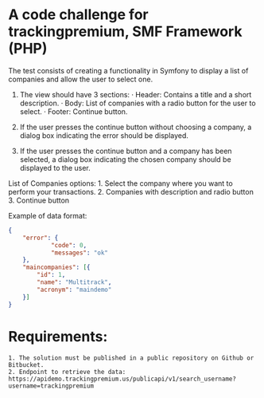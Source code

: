 # A code challenge for trackingpremium, SMF Framework (PHP)

The test consists of creating a functionality in Symfony to display a list of companies and allow the user to select one.

1. The view should have 3 sections:
	· Header: Contains a title and a short description.
	· Body: List of companies with a radio button for the user to select.
	· Footer: Continue button.
	
	
2. If the user presses the continue button without choosing a company, a dialog box indicating the error should be displayed.

3. If the user presses the continue button and a company has been selected, a dialog box indicating the chosen company should be displayed to the user.

 
List of Companies options:
	1. Select the company where you want to perform your transactions.
	2. Companies with description and radio button
	3. Continue button

 
Example of data format:

```json
{
    "error": {
            "code": 0,
            "messages": "ok"
    },
    "maincompanies": [{
        "id": 1,
        "name": "Multitrack",
        "acronym": "maindemo"
    }]
}
```

# Requirements:
    1. The solution must be published in a public repository on Github or Bitbucket.
    2. Endpoint to retrieve the data: https://apidemo.trackingpremium.us/publicapi/v1/search_username?username=trackingpremium